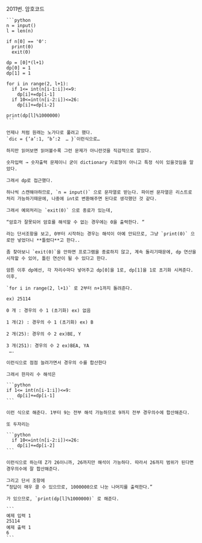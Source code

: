 2011번. 암호코드
    
    ```python
    n = input()
    l = len(n)
    
    if n[0] == '0':
      print(0)
      exit(0)
    
    dp = [0]*(l+1)
    dp[0] = 1
    dp[1] = 1
    
    for i in range(2, l+1):
      if 1<= int(n[i-1:i])<=9:
        dp[i]+=dp[i-1]
      if 10<=int(n[i-2:i])<=26:
        dp[i]+=dp[i-2]
    
    print(dp[l]%1000000)
    ```
    
    언제나 처럼 원래는 노가다로 풀려고 했다.
    `dic = {’a’:1, ‘b’:2  … }`이런식으로…
    
    하지만 읽어보면 읽어볼수록 그런 문제가 아니란것을 직감적으로 알았다.
    
    숫자입력 → 숫자출력 문제이니 굳이 dictionary 자료형이 아니고 특정 식이 있을것임을 알았다.
    
    그래서 dp로 접근했다.
    
    하나씩 스캔해야하므로, `n = input()` 으로 문자열로 받는다. 파이썬 문자열은 리스트로 처리 가능하기때문에, 나중에 int로 변환해주면 된다로 생각했던 것 같다.
    
    그래서 예외처리는 `exit(0)` 으로 종료가 있는데,
    
    “암호가 잘못되어 암호를 해석할 수 없는 경우에는 0을 출력한다. “
    
    라는 단서조항을 보고, 0부터 시작하는 경우는 해석이 아예 안되므로, 그냥 `print(0)` 으로만 넣었더니 **틀렸다**고 한다..
    
    좀 찾아보니 `exit(0)`을 안하면 프로그램을 종료하지 않고, 계속 돌리기때문에, dp 연산을 시작할 수 있어, 틀린 연산이 될 수 있다고 한다.
    
    암튼 이후 dp에선, 각 자리수마다 넣어주고 dp[0]을 1로, dp[1]을 1로 초기화 시켜준다. 이후,
    
    `for i in range(2, l+1)` 로 2부터 n+1까지 돌려준다.
    
    ex) 25114
    
    0 개 : 경우의 수 1 (초기화) ex) 없음
    
    1 개(2) : 경우의 수 1 (초기화) ex) B
    
    2 개(25): 경우의 수 2 ex)BE, Y
    
    3 개(251): 경우의 수 2 ex)BEA, YA
     …. 
    
    이런식으로 점점 늘려가면서 경우의 수를 합산한다
    
    그래서 한자리 수 해석은 
    
    ```python
    if 1<= int(n[i-1:i])<=9:
        dp[i]+=dp[i-1]
    ```
    
    이런 식으로 해준다. 1부터 9는 전부 해석 가능하므로 9까지 전부 경우의수에 합산해준다.
    
    또 두자리는
    
    ```python
      if 10<=int(n[i-2:i])<=26:
        dp[i]+=dp[i-2]
    ```
    
    이런식으로 하는데 Z가 26이니까, 26까지만 해석이 가능하다. 따라서 26까지 범위가 된다면 경우의수에 잘 합산해준다.
    
    그리고 단서 조항에
    ”정답이 매우 클 수 있으므로, 1000000으로 나눈 나머지를 출력한다.”
    
    가 있으므로, `print(dp[l]%1000000)` 로 해준다.
    
    ```
    예제 입력 1 
    25114
    예제 출력 1 
    6
    ```
